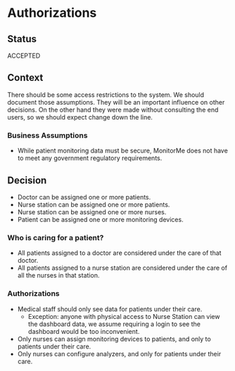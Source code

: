# Authorizations

## Status

ACCEPTED

## Context

There should be some access restrictions to the system. We should document those assumptions.
They will be an important influence on other decisions.
On the other hand they were made without consulting the end users, so we should expect change down the line.

### Business Assumptions

- While patient monitoring data must be secure, MonitorMe does not have to meet any government regulatory requirements.

## Decision

- Doctor can be assigned one or more patients.
- Nurse station can be assigned one or more patients.
- Nurse station can be assigned one or more nurses.
- Patient can be assigned one or more monitoring devices.

### Who is caring for a patient?

- All patients assigned to a doctor are considered under the care of that doctor.
- All patients assigned to a nurse station are considered under the care of all the nurses in that station.

### Authorizations

- Medical staff should only see data for patients under their care.
  - Exception: anyone with physical access to Nurse Station can view the dashboard data, we assume requiring a login to see the dashboard would be too inconvenient.
- Only nurses can assign monitoring devices to patients, and only to patients under their care.
- Only nurses can configure analyzers, and only for patients under their care.
